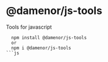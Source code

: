 # @damenor/js-tools

Tools for javascript

````
  npm install @damenor/js-tools 
  or 
  npm i @damenor/js-tools
```js

